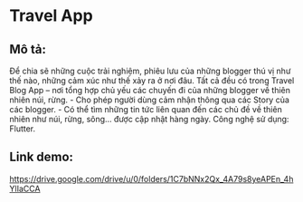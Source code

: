 # Travel App

## Mô tả:
  Để chia sẽ những cuộc trải nghiệm, phiêu lưu của những blogger thú vị như thế nào, những cảm xúc như thế xảy ra ở nơi đâu. Tất cả đều có trong Travel Blog App – nơi tổng hợp chủ yếu các chuyến đi của những blogger về thiên nhiên núi, rừng.
    - Cho phép người dùng cảm nhận thông qua các Story của các blogger.
    - Có thể tìm những tin tức liên quan đến các chủ đề về thiên nhiên như núi, rừng, sông… được cập nhật hàng ngày.
    Công nghệ sử dụng: Flutter.
## Link demo:
https://drive.google.com/drive/u/0/folders/1C7bNNx2Qx_4A79s8yeAPEn_4hYlIaCCA
